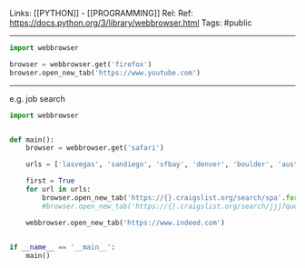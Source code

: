 Links: [[PYTHON]] - [[PROGRAMMING]]
Rel:
Ref: https://docs.python.org/3/library/webbrowser.html
Tags: #public 

--- 

```py
import webbrowser

browser = webbrowser.get('firefox')
browser.open_new_tab('https://www.youtube.com')

```

--- 
e.g.
job search
```py
import webbrowser


def main():
	browser = webbrowser.get('safari')

	urls = ['lasvegas', 'sandiego', 'sfbay', 'denver', 'boulder', 'austin', 'chicago', 'newyork', 'boston']

	first = True
	for url in urls:
		browser.open_new_tab('https://{}.craigslist.org/search/spa'.format(url))
		#browser.open_new_tab('https://{}.craigslist.org/search/jjj?query=python'.format(url))

	webbrowser.open_new_tab('https://www.indeed.com')
	

if __name__ == '__main__':
	main()
```